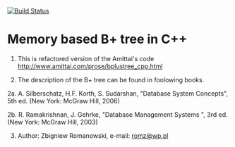 [![Build Status](https://travis-ci.org/romz-pl/b-plus-tree.svg?branch=master)](https://travis-ci.org/romz-pl/b-plus-tree)


# Memory based B+ tree in C++ 


1. This is refactored version of the Amittai's code 
http://www.amittai.com/prose/bplustree_cpp.html

2. The description of the B+ tree can be found in foolowing books.

2a. A. Silberschatz, H.F. Korth, S. Sudarshan, "Database System Concepts", 5th ed. (New York: McGraw Hill, 2006)

2b. R. Ramakrishnan, J. Gehrke, "Database Management Systems ", 3rd ed. (New York: McGraw Hill, 2003)

3. Author: Zbigniew Romanowski,
e-mail: romz@wp.pl


